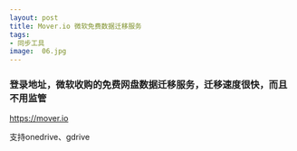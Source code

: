 ```yaml
---
layout: post
title: Mover.io 微软免费数据迁移服务
tags:
- 同步工具
image:  06.jpg
---
```



### 登录地址，微软收购的免费网盘数据迁移服务，迁移速度很快，而且不用监管<br>
https://mover.io

支持onedrive、gdrive
